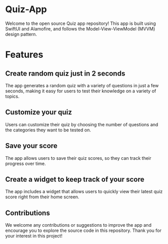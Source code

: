 # Quiz-App

Welcome to the open source Quiz app repository! This app is built using SwiftUI and Alamofire, and follows the Model-View-ViewModel (MVVM) design pattern. 

# Features

## Create random quiz just in 2 seconds
The app generates a random quiz with a variety of questions in just a few seconds, making it easy for users to test their knowledge on a variety of topics.
    
## Customize your quiz 
Users can customize their quiz by choosing the number of questions and the categories they want to be tested on.
    
## Save your score
The app allows users to save their quiz scores, so they can track their progress over time.
    
## Create a widget to keep track of your score
The app includes a widget that allows users to quickly view their latest quiz score right from their home screen.

## Contributions
We welcome any contributions or suggestions to improve the app and encourage you to explore the source code in this repository. Thank you for your interest in this project!

